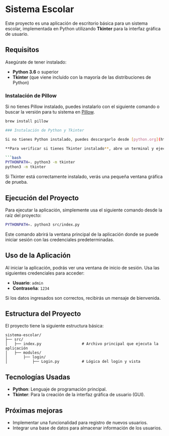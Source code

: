 
# Sistema Escolar

Este proyecto es una aplicación de escritorio básica para un sistema escolar, implementada en Python utilizando **Tkinter** para la interfaz gráfica de usuario.

## Requisitos

Asegúrate de tener instalado:

- **Python 3.6** o superior
- **Tkinter** (que viene incluido con la mayoría de las distribuciones de Python)

### Instalación de Pillow

Si no tienes Pillow instalado, puedes instalarlo con el siguiente comando o buscar la versión para tu sistema en [Pillow](https://pillow.readthedocs.io/en/stable/installation.html).

```bash
brew install pillow

### Instalación de Python y Tkinter

Si no tienes Python instalado, puedes descargarlo desde [python.org](https://www.python.org/downloads/).

**Para verificar si tienes Tkinter instalado**, abre un terminal y ejecuta el siguiente comando:

```bash
PYTHONPATH=. python3 -m tkinter
python3 -m tkinter
```

Si Tkinter está correctamente instalado, verás una pequeña ventana gráfica de prueba.

## Ejecución del Proyecto

Para ejecutar la aplicación, simplemente usa el siguiente comando desde la raíz del proyecto:

```bash
PYTHONPATH=. python3 src/index.py
```

Este comando abrirá la ventana principal de la aplicación donde se puede iniciar sesión con las credenciales predeterminadas.

## Uso de la Aplicación

Al iniciar la aplicación, podrás ver una ventana de inicio de sesión. Usa las siguientes credenciales para acceder:

- **Usuario**: `admin`
- **Contraseña**: `1234`

Si los datos ingresados son correctos, recibirás un mensaje de bienvenida.

## Estructura del Proyecto

El proyecto tiene la siguiente estructura básica:

```
sistema-escolar/
├── src/
│   ├── index.py                  # Archivo principal que ejecuta la aplicación
│   ├── modules/
│       ├── login/
│           ├── Login.py          # Lógica del login y vista
```

## Tecnologías Usadas

- **Python**: Lenguaje de programación principal.
- **Tkinter**: Para la creación de la interfaz gráfica de usuario (GUI).

## Próximas mejoras

- Implementar una funcionalidad para registro de nuevos usuarios.
- Integrar una base de datos para almacenar información de los usuarios.